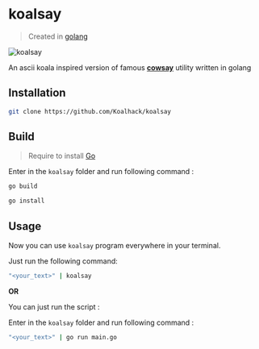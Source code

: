 # koalsay

> Created in [golang](https://go.dev)

![koalsay](./assets/koalsay_banner.gif)

An ascii koala inspired version of famous **[cowsay](https://cowsay.diamonds)** utility written in golang

## Installation

```bash
git clone https://github.com/Koalhack/koalsay
```

## Build

> Require to install [Go](https://go.dev/dl)

Enter in the `koalsay` folder and run following command :

```bash
go build
```

```bash
go install
```

## Usage

Now you can use `koalsay` program everywhere in your terminal.

Just run the following command:

```bash
"<your_text>" | koalsay
```

**OR**

You can just run the script :

Enter in the `koalsay` folder and run following command :

```bash
"<your_text>" | go run main.go
```
